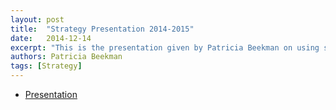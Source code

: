 ```yaml
---
layout: post
title:  "Strategy Presentation 2014-2015"
date:   2014-12-14
excerpt: "This is the presentation given by Patricia Beekman on using strategy effectively in the design process. While partly an outline of the Zebracorns' own strategizing timeline, this presentation also covers the importance of strategy and different factors to consider while analyzing strategies."
authors: Patricia Beekman
tags: [Strategy]
---
```

<ul style="text-align:left">
  <li><a href="https://drive.google.com/file/d/0B593JYR6RPb0bTk4SFpqSVBUWEk/view" target="\_blank">Presentation</a></li>
</ul>
